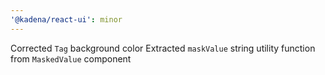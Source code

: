 ```yaml
---
'@kadena/react-ui': minor
---
```


Corrected `Tag` background color
Extracted `maskValue` string utility function from `MaskedValue` component
